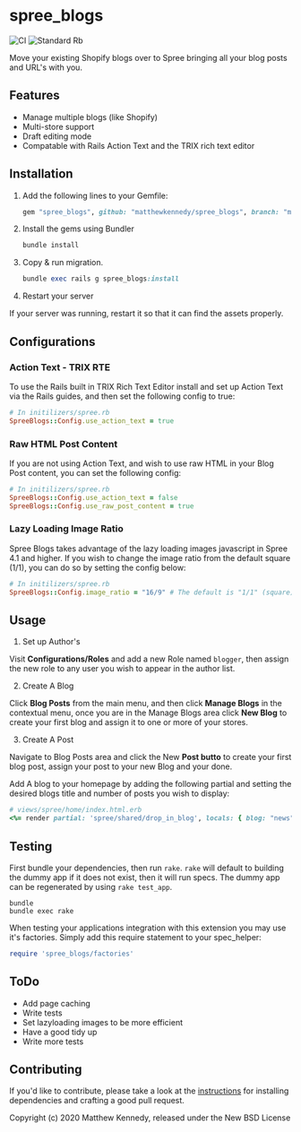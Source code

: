 # spree_blogs

![CI](https://github.com/MatthewKennedy/spree_blogs/workflows/CI/badge.svg)
![Standard Rb](https://github.com/MatthewKennedy/spree_blogs/workflows/Standard%20Rb/badge.svg)

Move your existing Shopify blogs over to Spree bringing all your blog posts and URL's with you.


## Features
- Manage multiple blogs (like Shopify)
- Multi-store support
- Draft editing mode
- Compatable with Rails Action Text and the TRIX rich text editor


## Installation

1. Add the following lines to your Gemfile:

    ```ruby
    gem "spree_blogs", github: "matthewkennedy/spree_blogs", branch: "main"
    ```

2. Install the gems using Bundler

    ```ruby
    bundle install
    ```

3. Copy & run migration.

    ```ruby
    bundle exec rails g spree_blogs:install
    ```

4. Restart your server

  If your server was running, restart it so that it can find the assets properly.


## Configurations

### Action Text - TRIX RTE

To use the Rails built in TRIX Rich Text Editor install and set up Action Text via the Rails guides, and then set the following config to true:

```ruby
# In initilizers/spree.rb
SpreeBlogs::Config.use_action_text = true
```

### Raw HTML Post Content

If you are not using Action Text, and wish to use raw HTML in your Blog Post content, you can set the following config:

```ruby
# In initilizers/spree.rb
SpreeBlogs::Config.use_action_text = false
SpreeBlogs::Config.use_raw_post_content = true
```

### Lazy Loading Image Ratio

Spree Blogs takes advantage of the lazy loading images javascript in Spree 4.1 and higher. If you wish to change the image ratio from the default square (1/1), you can do so by setting the config below:

```ruby
# In initilizers/spree.rb
SpreeBlogs::Config.image_ratio = "16/9" # The default is "1/1" (square).
```


## Usage

1. Set up Author's

Visit **Configurations/Roles** and add a new Role named `blogger`, then assign the new role to any user you wish to appear in the author list.


2. Create A Blog

Click **Blog Posts** from the main menu, and then click **Manage Blogs** in the contextual menu, once you are in the Manage Blogs area click **New Blog** to create your first blog and assign it to one or more of your stores.


3. Create A Post

Navigate to Blog Posts area and click the New **Post butto** to create your first blog post, assign your post to your new Blog and your done.


Add A blog to your homepage by adding the following partial and setting the desired blogs title and number of posts you wish to display:

```ruby
# views/spree/home/index.html.erb
<%= render partial: 'spree/shared/drop_in_blog', locals: { blog: "news", post_count: 4 } %>
```
## Testing

First bundle your dependencies, then run `rake`. `rake` will default to building the dummy app if it does not exist, then it will run specs. The dummy app can be regenerated by using `rake test_app`.

```shell
bundle
bundle exec rake
```

When testing your applications integration with this extension you may use it's factories.
Simply add this require statement to your spec_helper:

```ruby
require 'spree_blogs/factories'
```


## ToDo

- Add page caching
- Write tests
- Set lazyloading images to be more efficient
- Have a good tidy up
- Write more tests


## Contributing

If you'd like to contribute, please take a look at the
[instructions](CONTRIBUTING.md) for installing dependencies and crafting a good
pull request.

Copyright (c) 2020 Matthew Kennedy, released under the New BSD License
